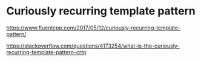 # Curiously recurring template pattern

https://www.fluentcpp.com/2017/05/12/curiously-recurring-template-pattern/

https://stackoverflow.com/questions/4173254/what-is-the-curiously-recurring-template-pattern-crtp